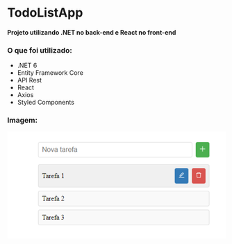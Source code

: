 # TodoListApp

#### Projeto utilizando .NET no back-end e React no front-end
### O que foi utilizado:
- .NET 6
- Entity Framework Core
- API Rest
- React
- Axios
- Styled Components

### Imagem:
![Imagem TodoList](https://github.com/marcusvcalves/TodoListApp/blob/main/img_todolist.png)

